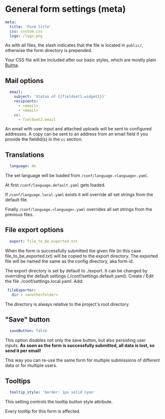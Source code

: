 # General form settings (meta)

```yaml
meta:
  title: 'Form title'
  css: custom.css
  logo: /logo.png

```
As with all files, the slash indicates that the file is located in `public/`, otherwise the form directory is prepended.

Your CSS file will be included after our basic styles, which are mostly plain [Bulma](https://bulma.io/).  

## Mail options

```yaml
  email:
    subject: 'Status of {{fieldset1.widget1}}'
    recipients:
      - <email>
      - <email>
    cc:
      - fieldset2.email
```

An email with user input and attached uploads will be sent to configured addresses. A copy can be sent to an address from an email field if you provide the fieldId(s) in the `cc` section.   

## Translations

```yaml
  language: de
```

The set language will be loaded from ```/conf/language.<language>.yaml```.

At first ```/conf/language.default.yaml``` gets loaded.

If ```/conf/language.local.yaml``` exists it will override all set strings from the default file.

Finally ```/conf/language.<language>.yaml``` overrides all set strings from the previous files.


## File export options

```yaml
  export: file_to_be_exported.txt
```

When the form is successfully submitted the given file (in this case file_to_be_exported.txt) will be copied to the export directory. The exported file will be named the same as the config directory, aka form id. 

The export directory is set by default to ./export. It can be changed by overriding the default settings (./conf/settings.default.yaml):
 Create / Edit the file ./conf/settings.local.yaml.
 Add:
  ```yaml
   fileExporter:
     dir : <anotherFolder>
 ```
 
 The directory is always relative to the project's root directory.
 
 ## "Save" button
 
 ```yaml
   saveButton: false
 ```
 
This option disables not only the save button, but also persisting user inputs. **As soon as the form is successfully submitted, all data is lost, so send it per email!**

This way you can re-use the same form for multiple submissions of different data or for multiple users.

## Tooltips

 ```yaml
   tooltip_style: 'border: 1px solid cyan'
 ```

This setting controls the tooltip button style attribute.

Every tooltip for this form is affected.
